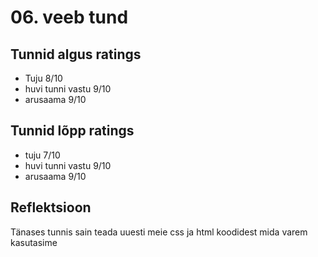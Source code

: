 # 06. veeb tund

## Tunnid algus ratings
 * Tuju 8/10
 * huvi tunni vastu 9/10
 * arusaama 9/10

 ## Tunnid lõpp ratings
  * tuju 7/10
  * huvi tunni vastu 9/10
  * arusaama 9/10

## Reflektsioon
 Tänases tunnis sain teada uuesti meie css ja html koodidest mida varem kasutasime
